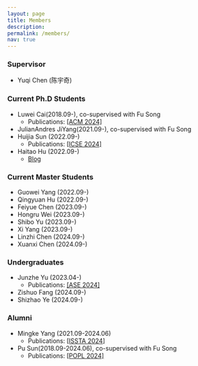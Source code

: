 ```yaml
---
layout: page
title: Members
description: 
permalink: /members/
nav: true
---
```

<!-- <img align="center" src="/images/allinone.jpg" alt="" > -->

### Supervisor

- Yuqi Chen (陈宇奇)

### Current Ph.D Students

* Luwei Cai(2018.09-), co-supervised with Fu Song
   * Publications: [[ACM 2024]](https://dl.acm.org/doi/abs/10.1145/3643772)
* JulianAndres JiYang(2021.09-), co-supervised with Fu Song
* Huijia Sun (2022.09-) 
    * Publications: [[ICSE 2024]](https://acav2023.github.io/)
* Haitao Hu (2022.09-)
   * [Blog](https://m4p1e.com/) 
### Current Master Students

<!-- <!-- * [Haitao Hu](/pages/huht2022) (2022.09-)
* [Guowei Yang](/pages/yanggw2022) (2022.09-), co-supervised with Fu Song
* [Huijia Sun](/pages/sunhj2022) (2022.09-)
* [Qingyuan Hu](/pages/huqy2022) (2022.09-)
* [Xuenan Zhang](/pages/zhangxn2021) (2021.09-), co-supervised with Yutian Tang
* [Mingke Yang](/pages/yangmk2021) (2021.09), co-supervised with Yutian Tang -- -->

* Guowei Yang (2022.09-)
* Qingyuan Hu (2022.09-)
* Feiyue Chen (2023.09-)
* Hongru Wei (2023.09-)
* Shibo Yu (2023.09-)
* Xi Yang (2023.09-)
* Linzhi Chen (2024.09-)
* Xuanxi Chen (2024.09-)


### Undergraduates

* Junzhe Yu (2023.04-)
   * Publications: [[ASE 2024]](https://sites.google.com/view/toxic-prompt-detector)
* Zishuo Fang (2024.09-)
* Shizhao Ye (2024.09-)

### Alumni
* Mingke Yang (2021.09-2024.06)
   * Publications: [[ISSTA 2024]](https://distillseq.github.io/page/)
* Pu Sun(2018.09-2024.06), co-supervised with Fu Song
   * Publications: [[POPL 2024]](https://dl.acm.org/doi/10.1145/3632871#artseq-00001)
